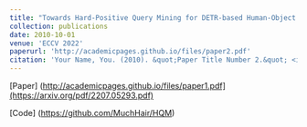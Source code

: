```yaml
---
title: "Towards Hard-Positive Query Mining for DETR-based Human-Object Interaction Detection"
collection: publications
date: 2010-10-01
venue: 'ECCV 2022'
paperurl: 'http://academicpages.github.io/files/paper2.pdf'
citation: 'Your Name, You. (2010). &quot;Paper Title Number 2.&quot; <i>Journal 1</i>. 1(2).'
---
```


[Paper] (http://academicpages.github.io/files/paper1.pdf](https://arxiv.org/pdf/2207.05293.pdf) 

[Code] (https://github.com/MuchHair/HQM)

